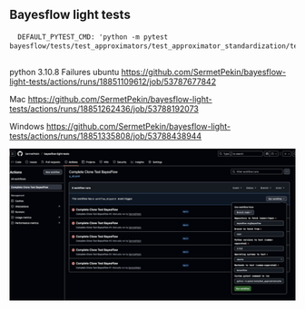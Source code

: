 ## Bayesflow light tests

```
  DEFAULT_PYTEST_CMD: 'python -m pytest bayesflow/tests/test_approximators/test_approximator_standardization/test_approximator_standardization.py'


```

python 3.10.8
Failures 
ubuntu 
https://github.com/SermetPekin/bayesflow-light-tests/actions/runs/18851109612/job/53787677842

Mac 
https://github.com/SermetPekin/bayesflow-light-tests/actions/runs/18851262436/job/53788192073

Windows 
https://github.com/SermetPekin/bayesflow-light-tests/actions/runs/18851335808/job/53788438944


![Manual Testing for quick branch and versions](image.png)